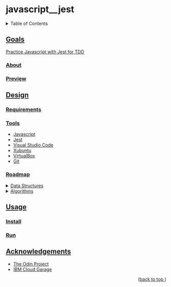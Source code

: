 # javascript__jest
<a name="readme-top"></a>
<details>
    <summary>Table of Contents</summary>
    <ol>
        <li><a href="#goals">Goals</a>
            <ul>
                <li><a href="#about">About</li>
                <li><a href="#preview">Preview</li>
            </ul>
        </li>
        <li><a href="#design">Design</li>
          <ul>
            <li><a href="#requirements">Tools</li>
            <li><a href="#tools">Tools</li>
            <li><a href="#roadmap">Roadmap</li>
          </ul>
        </li>
        <li><a href="#usage">Usage</a>
            <ul>
                <li><a href="#install">Install</li>
                <li><a href="#run">Run</li>
            </ul>
        </li>
        <li><a href="#acknowledgements">Acknowledgements</li>
    </ol>
</details>

## Goals
Practice Javascript with Jest for TDD
### About
### Preview
## Design
### Requirements
### Tools
* Javascript
* Jest
* Visual Studio Code
* Xubuntu
* VirtualBox
* Git
### Roadmap
<details>
<summary>Data Structures</summary>

  - [x] linked list
    - [ ] linked list unit test
  - [x] balanced binary search tree
    - [x] node class
    - [x] tree class
    - [x] build_tree(arr[])
    - [x] insert()
    - [x] delete()
    - [x] find()
    - [x] level_order(func)
    - [x] arr inorder(func)
    - [x] arr preorder(func)
    - [x] arr postorder(func)
    - [x] int height(node)
    - [x] int depth(node)
    - [x] bool balanced()
    - [x] void rebalance()
    - [x] bbst driver
    - [ ] bbst unit test
</details>

<details>
<summary>Algorithms</summary>

  - [x] A capitalize function that takes a string and returns it with the first character capitalized.
  - [x] reverseString function that takes a string and returns it reversed.
  - [x] calculator object that contains functions for the basic operations: add, subtract, divide, and multiply. Each of these functions should take two numbers and return the correct calculation.
  - [x] caesarCipher function that takes a string and a shift factor and returns it with each character “shifted”. Read more about how a Caesar cipher works on this website.
    - [x] Don’t forget to test wrapping from z to a.
    - [x] Don’t forget to test keeping the same case.
    - [x] Don’t forget to test punctuation!
  - [x] An analyzeArray function that takes an array of numbers and returns an object with the following properties: average, min, max, and length.
  ```
  const object = analyzeArray([1,8,3,4,2,6]);

  object == {
    average: 4,
    min: 1,
    max: 8,
    length: 6
  };
  ```
  - [x] Iterative Fibonacci
  - [x] Recursive Fibonacci
  - [x] mergesort
  - [x] Fahrenheit to Celsius Conversion Kata
  - [x] Palindrome Kata
  - [X] Stack Kata
  - [x] Prime Factors Kata
  - [x] knight travails mvp
</details>

## Usage
### Install
### Run
## Acknowledgements
* [The Odin Project](https://www.theodinproject.com)
* [IBM Cloud Garage](https://www.ibm.com/)
<p align="right">(<a href="#readme-top">back to top </a>)</p>